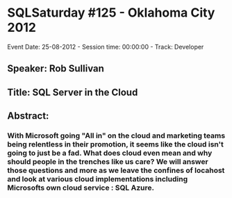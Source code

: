 # SQLSaturday #125 - Oklahoma City 2012
Event Date: 25-08-2012 - Session time: 00:00:00 - Track: Developer
## Speaker: Rob Sullivan
## Title: SQL Server in the Cloud
## Abstract:
### With Microsoft going "All in" on the cloud and marketing teams being relentless in their promotion, it seems like the cloud isn't going to just be a fad. What does cloud even mean and why should people in the trenches like us care? We will answer those questions and more as we leave the confines of locahost and look at various cloud implementations including Microsofts own cloud service : SQL Azure.
